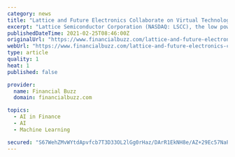 ```yaml
---
category: news
title: "Lattice and Future Electronics Collaborate on Virtual Technology Sessions for Machine Learning/AI, Embedded Vision, and Secure System Control"
excerpt: "Lattice Semiconductor Corporation (NASDAQ: LSCC), the low power programmable leader, and Future Electronics announced a collaboration to deliver a series of virtual technology sessions led by Future Intelligent Solutions."
publishedDateTime: 2021-02-25T08:46:00Z
originalUrl: "https://www.financialbuzz.com/lattice-and-future-electronics-collaborate-on-virtual-technology-sessions-for-machine-learning-ai-embedded-vision-and-secure-system-control/"
webUrl: "https://www.financialbuzz.com/lattice-and-future-electronics-collaborate-on-virtual-technology-sessions-for-machine-learning-ai-embedded-vision-and-secure-system-control/"
type: article
quality: 1
heat: 1
published: false

provider:
  name: Financial Buzz
  domain: financialbuzz.com

topics:
  - AI in Finance
  - AI
  - Machine Learning

secured: "S67WehZMvWYtdApvfcb7T3D33OL2lGg0rHaz/DArR1EkNH8e/AZ+29Ec57NaPDPBT2lwS6iJ9MjmdMhCiVnBu0Kvha4VrOJkfEgB8PU2BPztOaN/V2V6OhHZuyFI41B6iTfP0eDg/P8t2wfAJGjnxJv0zaZNTVq6/W5SauRhjDVYJmo6ukIXuJww/s2/Jm5NY9CtjAnwD9BJzwKSICNzCsbiNE3bBO4AZcTJqZr/+bPMTEMY5X8RZPow0HG388ftcdKf/XQc4ebL/sNI0FqHH4M9rkVNm58tRYVeCgTTzzkm6kGAO4XE/z2jjinddGkMIWUDhdByMdBLrkWgOqT4gy/6pL6L9rXQV59nEXLAY+o=;CdedgOBSxRydheAMBiS3kQ=="
---
```


